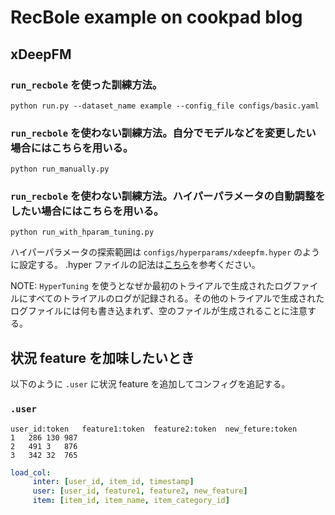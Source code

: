 # RecBole example on cookpad blog

## xDeepFM

### `run_recbole` を使った訓練方法。

```shell
python run.py --dataset_name example --config_file configs/basic.yaml
```

### `run_recbole` を使わない訓練方法。自分でモデルなどを変更したい場合にはこちらを用いる。

```shell
python run_manually.py
```

### `run_recbole` を使わない訓練方法。ハイパーパラメータの自動調整をしたい場合にはこちらを用いる。

```shell
python run_with_hparam_tuning.py
```

ハイパーパラメータの探索範囲は `configs/hyperparams/xdeepfm.hyper` のように設定する。
.hyper ファイルの記法は[こちら](https://recbole.io/docs/v1.0.0/user_guide/usage/parameter_tuning.html)を参考ください。

NOTE: `HyperTuning` を使うとなぜか最初のトライアルで生成されたログファイルにすべてのトライアルのログが記録される。その他のトライアルで生成されたログファイルには何も書き込まれず、空のファイルが生成されることに注意する。

## 状況 feature を加味したいとき

以下のように `.user` に状況 feature を追加してコンフィグを追記する。

### `.user`

```
user_id:token	feature1:token	feature2:token	new_feture:token
1	286	130	987
2	491	3	876
3	342	32	765
```

```yaml
load_col:
     inter: [user_id, item_id, timestamp]
     user: [user_id, feature1, feature2, new_feature]
     item: [item_id, item_name, item_category_id]
```
